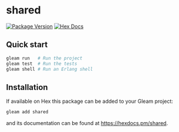 # shared

[![Package Version](https://img.shields.io/hexpm/v/shared)](https://hex.pm/packages/shared)
[![Hex Docs](https://img.shields.io/badge/hex-docs-ffaff3)](https://hexdocs.pm/shared/)

## Quick start

```sh
gleam run   # Run the project
gleam test  # Run the tests
gleam shell # Run an Erlang shell
```

## Installation

If available on Hex this package can be added to your Gleam project:

```sh
gleam add shared
```

and its documentation can be found at <https://hexdocs.pm/shared>.
